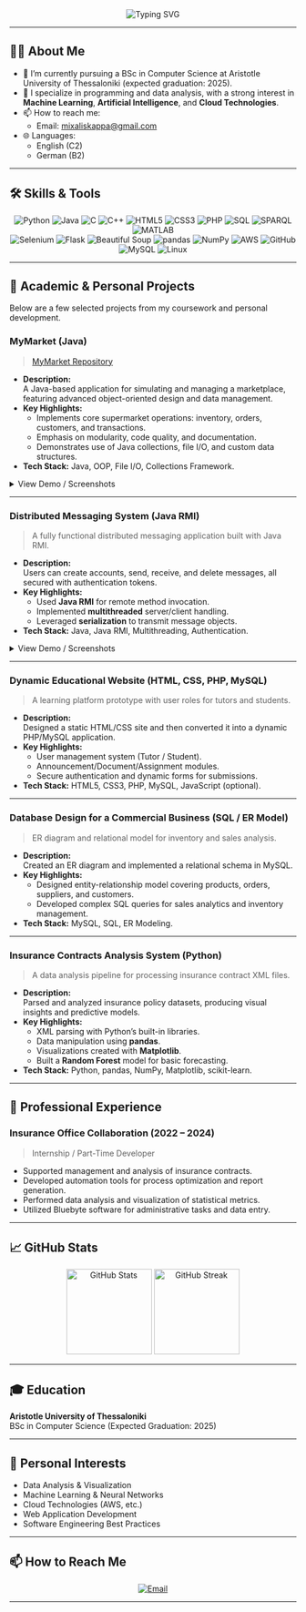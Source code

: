<!--
  Hi there 👋 I'm Michalis Karaoulas!
  Welcome to my GitHub profile. 🚀
-->

<div align="center">
  <img
    src="https://readme-typing-svg.herokuapp.com?font=Fira+Code&pause=1000&color=4ABDAC&background=FFFFFF00&width=500&lines=Hi+there+👋+I'm+Michalis+Karaoulas;Computer+Science+Student+|+ML+|+AI+|+Cloud+Enthusiast"
    alt="Typing SVG"
  />
</div>

---

## 👨‍💻 About Me

- 🔭 I’m currently pursuing a BSc in Computer Science at Aristotle University of Thessaloniki (expected graduation: 2025).  
- 🌱 I specialize in programming and data analysis, with a strong interest in **Machine Learning**, **Artificial Intelligence**, and **Cloud Technologies**.  
- 📫 How to reach me:  
  - Email: [mixaliskappa@gmail.com](mailto:mixaliskappa@gmail.com)  
- 🌐 Languages:  
  - English (C2)  
  - German (B2)  

---

## 🛠️ Skills & Tools

<div align="center">
  <!-- Programming Languages -->
  <img src="https://img.shields.io/badge/Python-3776AB?logo=python&logoColor=white" alt="Python" />
  <img src="https://img.shields.io/badge/Java-007396?logo=java&logoColor=white" alt="Java" />
  <img src="https://img.shields.io/badge/C-575E75?logo=C&logoColor=white" alt="C" />
  <img src="https://img.shields.io/badge/C%2B%2B-00599C?logo=c%2B%2B&logoColor=white" alt="C++" />
  <img src="https://img.shields.io/badge/HTML-E34F26?logo=html5&logoColor=white" alt="HTML5" />
  <img src="https://img.shields.io/badge/CSS-1572B6?logo=css3&logoColor=white" alt="CSS3" />
  <img src="https://img.shields.io/badge/PHP-777BB4?logo=php&logoColor=white" alt="PHP" />
  <img src="https://img.shields.io/badge/SQL-4479A1?logo=MySQL&logoColor=white" alt="SQL" />
  <img src="https://img.shields.io/badge/SPARQL-000000?logo=graphql&logoColor=white" alt="SPARQL" />
  <img src="https://img.shields.io/badge/MATLAB-0076A8?logo=matlab&logoColor=white" alt="MATLAB" />
</div>

<div align="center">
  <!-- Frameworks & Tools -->
  <img src="https://img.shields.io/badge/Selenium-43B02A?logo=selenium&logoColor=white" alt="Selenium" />
  <img src="https://img.shields.io/badge/Flask-000000?logo=flask&logoColor=white" alt="Flask" />
  <img src="https://img.shields.io/badge/BeautifulSoup-4B2033?logo=python&logoColor=white" alt="Beautiful Soup" />
  <img src="https://img.shields.io/badge/pandas-150458?logo=pandas&logoColor=white" alt="pandas" />
  <img src="https://img.shields.io/badge/NumPy-013243?logo=numpy&logoColor=white" alt="NumPy" />
  <img src="https://img.shields.io/badge/AWS-232F3E?logo=amazonaws&logoColor=white" alt="AWS" />
  <img src="https://img.shields.io/badge/GitHub-181717?logo=github&logoColor=white" alt="GitHub" />
  <img src="https://img.shields.io/badge/MySQL-4479A1?logo=MySQL&logoColor=white" alt="MySQL" />
  <img src="https://img.shields.io/badge/Linux-FCC624?logo=linux&logoColor=black" alt="Linux" />
</div>

---

## 📂 Academic & Personal Projects

Below are a few selected projects from my coursework and personal development.

### MyMarket (Java)
> [MyMarket Repository](https://github.com/karaoulas/MyMarket)

- **Description:**  
  A Java-based application for simulating and managing a marketplace, featuring advanced object-oriented design and data management.
- **Key Highlights:**  
  - Implements core supermarket operations: inventory, orders, customers, and transactions.
  - Emphasis on modularity, code quality, and documentation.
  - Demonstrates use of Java collections, file I/O, and custom data structures.
- **Tech Stack:** Java, OOP, File I/O, Collections Framework.

<details>
  <summary>View Demo / Screenshots</summary>
  
  *(Add screenshots or a link to a short demo here.)*  
</details>

---

### Distributed Messaging System (Java RMI)
> A fully functional distributed messaging application built with Java RMI.

- **Description:**  
  Users can create accounts, send, receive, and delete messages, all secured with authentication tokens.  
- **Key Highlights:**  
  - Used **Java RMI** for remote method invocation.  
  - Implemented **multithreaded** server/client handling.  
  - Leveraged **serialization** to transmit message objects.  
- **Tech Stack:** Java, Java RMI, Multithreading, Authentication.

<details>
  <summary>View Demo / Screenshots</summary>
  
  *(Add screenshots or a link to a short demo here.)*  
</details>

---

### Dynamic Educational Website (HTML, CSS, PHP, MySQL)
> A learning platform prototype with user roles for tutors and students.

- **Description:**  
  Designed a static HTML/CSS site and then converted it into a dynamic PHP/MySQL application.  
- **Key Highlights:**  
  - User management system (Tutor / Student).  
  - Announcement/Document/Assignment modules.  
  - Secure authentication and dynamic forms for submissions.  
- **Tech Stack:** HTML5, CSS3, PHP, MySQL, JavaScript (optional).

---

### Database Design for a Commercial Business (SQL / ER Model)
> ER diagram and relational model for inventory and sales analysis.

- **Description:**  
  Created an ER diagram and implemented a relational schema in MySQL.  
- **Key Highlights:**  
  - Designed entity-relationship model covering products, orders, suppliers, and customers.  
  - Developed complex SQL queries for sales analytics and inventory management.  
- **Tech Stack:** MySQL, SQL, ER Modeling.

---

### Insurance Contracts Analysis System (Python)
> A data analysis pipeline for processing insurance contract XML files.

- **Description:**  
  Parsed and analyzed insurance policy datasets, producing visual insights and predictive models.  
- **Key Highlights:**  
  - XML parsing with Python’s built-in libraries.  
  - Data manipulation using **pandas**.  
  - Visualizations created with **Matplotlib**.  
  - Built a **Random Forest** model for basic forecasting.  
- **Tech Stack:** Python, pandas, NumPy, Matplotlib, scikit-learn.

---

## 💼 Professional Experience

### Insurance Office Collaboration (2022 – 2024)
> Internship / Part-Time Developer

- Supported management and analysis of insurance contracts.  
- Developed automation tools for process optimization and report generation.  
- Performed data analysis and visualization of statistical metrics.  
- Utilized Bluebyte software for administrative tasks and data entry.  

---

## 📈 GitHub Stats

<div align="center">
  <img height="150em" src="https://github-readme-stats.vercel.app/api?username=karaoulas&show_icons=true&theme=radical&include_all_commits=true&count_private=true" alt="GitHub Stats" />
  <img height="150em" src="https://github-readme-streak-stats.herokuapp.com/?user=karaoulas&theme=radical" alt="GitHub Streak" />
</div>

---

## 🎓 Education

**Aristotle University of Thessaloniki**  
BSc in Computer Science (Expected Graduation: 2025)

---

## 🎯 Personal Interests

- Data Analysis & Visualization  
- Machine Learning & Neural Networks  
- Cloud Technologies (AWS, etc.)  
- Web Application Development  
- Software Engineering Best Practices  

---

## 📫 How to Reach Me

<div align="center">
  <a href="mailto:mixaliskappa@gmail.com">
    <img src="https://img.shields.io/badge/Email-D14836?logo=gmail&logoColor=white" alt="Email" />
  </a>
</div>

---

<!--
**karaoulas/karaoulas** is a ✨ _special_ ✨ repository because its `README.md` appears on my GitHub profile.
-->
